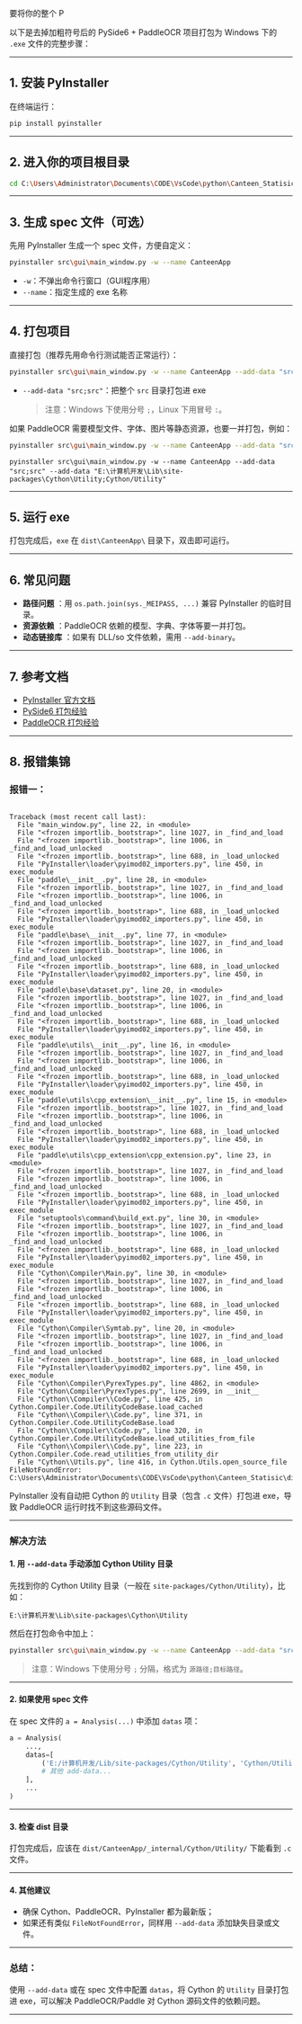要将你的整个 P

以下是去掉加粗符号后的 PySide6 + PaddleOCR 项目打包为 Windows 下的 `.exe` 文件的完整步骤：

---

## 1. 安装 PyInstaller

在终端运行：

```bash
pip install pyinstaller
```

---

## 2. 进入你的项目根目录

```bash
cd C:\Users\Administrator\Documents\CODE\VsCode\python\Canteen_Statisic
```

---

## 3. 生成 spec 文件（可选）

先用 PyInstaller 生成一个 spec 文件，方便自定义：

```bash
pyinstaller src\gui\main_window.py -w --name CanteenApp
```

* `-w`：不弹出命令行窗口（GUI程序用）
* `--name`：指定生成的 exe 名称

---

## 4. 打包项目

直接打包（推荐先用命令行测试能否正常运行）：

```bash
pyinstaller src\gui\main_window.py -w --name CanteenApp --add-data "src;src" 
```

* `--add-data "src;src"`：把整个 `src` 目录打包进 exe
  > 注意：Windows 下使用分号 `;`，Linux 下用冒号 `:`。
  >

如果 PaddleOCR 需要模型文件、字体、图片等静态资源，也要一并打包，例如：

```bash
pyinstaller src\gui\main_window.py -w --name CanteenApp --add-data "src;src" --add-data "best_accuracy;best_accuracy"
```



```
pyinstaller src\gui\main_window.py -w --name CanteenApp --add-data "src;src" --add-data "E:\计算机开发\Lib\site-packages\Cython\Utility;Cython/Utility"
```

---

## 5. 运行 exe

打包完成后，`exe` 在 `dist\CanteenApp\` 目录下，双击即可运行。

---

## 6. 常见问题

* **路径问题** ：用 `os.path.join(sys._MEIPASS, ...)` 兼容 PyInstaller 的临时目录。
* **资源依赖** ：PaddleOCR 依赖的模型、字典、字体等要一并打包。
* **动态链接库** ：如果有 DLL/so 文件依赖，需用 `--add-binary`。

---

## 7. 参考文档

* [PyInstaller 官方文档](vscode-file://vscode-app/e:/Microsoft%20VS%20Code/resources/app/out/vs/code/electron-sandbox/workbench/workbench.html)
* [PySide6 打包经验](vscode-file://vscode-app/e:/Microsoft%20VS%20Code/resources/app/out/vs/code/electron-sandbox/workbench/workbench.html)
* [PaddleOCR 打包经验](vscode-file://vscode-app/e:/Microsoft%20VS%20Code/resources/app/out/vs/code/electron-sandbox/workbench/workbench.html)

---

## 8. 报错集锦





### 报错一：


```

Traceback (most recent call last):
  File "main_window.py", line 22, in <module>
  File "<frozen importlib._bootstrap>", line 1027, in _find_and_load
  File "<frozen importlib._bootstrap>", line 1006, in _find_and_load_unlocked
  File "<frozen importlib._bootstrap>", line 688, in _load_unlocked
  File "PyInstaller\loader\pyimod02_importers.py", line 450, in exec_module
  File "paddle\__init__.py", line 28, in <module>
  File "<frozen importlib._bootstrap>", line 1027, in _find_and_load
  File "<frozen importlib._bootstrap>", line 1006, in _find_and_load_unlocked
  File "<frozen importlib._bootstrap>", line 688, in _load_unlocked
  File "PyInstaller\loader\pyimod02_importers.py", line 450, in exec_module
  File "paddle\base\__init__.py", line 77, in <module>
  File "<frozen importlib._bootstrap>", line 1027, in _find_and_load
  File "<frozen importlib._bootstrap>", line 1006, in _find_and_load_unlocked
  File "<frozen importlib._bootstrap>", line 688, in _load_unlocked
  File "PyInstaller\loader\pyimod02_importers.py", line 450, in exec_module
  File "paddle\base\dataset.py", line 20, in <module>
  File "<frozen importlib._bootstrap>", line 1027, in _find_and_load
  File "<frozen importlib._bootstrap>", line 1006, in _find_and_load_unlocked
  File "<frozen importlib._bootstrap>", line 688, in _load_unlocked
  File "PyInstaller\loader\pyimod02_importers.py", line 450, in exec_module
  File "paddle\utils\__init__.py", line 16, in <module>
  File "<frozen importlib._bootstrap>", line 1027, in _find_and_load
  File "<frozen importlib._bootstrap>", line 1006, in _find_and_load_unlocked
  File "<frozen importlib._bootstrap>", line 688, in _load_unlocked
  File "PyInstaller\loader\pyimod02_importers.py", line 450, in exec_module
  File "paddle\utils\cpp_extension\__init__.py", line 15, in <module>
  File "<frozen importlib._bootstrap>", line 1027, in _find_and_load
  File "<frozen importlib._bootstrap>", line 1006, in _find_and_load_unlocked
  File "<frozen importlib._bootstrap>", line 688, in _load_unlocked
  File "PyInstaller\loader\pyimod02_importers.py", line 450, in exec_module
  File "paddle\utils\cpp_extension\cpp_extension.py", line 23, in <module>
  File "<frozen importlib._bootstrap>", line 1027, in _find_and_load
  File "<frozen importlib._bootstrap>", line 1006, in _find_and_load_unlocked
  File "<frozen importlib._bootstrap>", line 688, in _load_unlocked
  File "PyInstaller\loader\pyimod02_importers.py", line 450, in exec_module
  File "setuptools\command\build_ext.py", line 30, in <module>
  File "<frozen importlib._bootstrap>", line 1027, in _find_and_load
  File "<frozen importlib._bootstrap>", line 1006, in _find_and_load_unlocked
  File "<frozen importlib._bootstrap>", line 688, in _load_unlocked
  File "PyInstaller\loader\pyimod02_importers.py", line 450, in exec_module
  File "Cython\Compiler\Main.py", line 30, in <module>
  File "<frozen importlib._bootstrap>", line 1027, in _find_and_load
  File "<frozen importlib._bootstrap>", line 1006, in _find_and_load_unlocked
  File "<frozen importlib._bootstrap>", line 688, in _load_unlocked
  File "PyInstaller\loader\pyimod02_importers.py", line 450, in exec_module
  File "Cython\Compiler\Symtab.py", line 20, in <module>
  File "<frozen importlib._bootstrap>", line 1027, in _find_and_load
  File "<frozen importlib._bootstrap>", line 1006, in _find_and_load_unlocked
  File "<frozen importlib._bootstrap>", line 688, in _load_unlocked
  File "PyInstaller\loader\pyimod02_importers.py", line 450, in exec_module
  File "Cython\Compiler\PyrexTypes.py", line 4862, in <module>
  File "Cython\Compiler\PyrexTypes.py", line 2699, in __init__
  File "Cython\\Compiler\\Code.py", line 425, in Cython.Compiler.Code.UtilityCodeBase.load_cached
  File "Cython\\Compiler\\Code.py", line 371, in Cython.Compiler.Code.UtilityCodeBase.load
  File "Cython\\Compiler\\Code.py", line 320, in Cython.Compiler.Code.UtilityCodeBase.load_utilities_from_file
  File "Cython\\Compiler\\Code.py", line 223, in Cython.Compiler.Code.read_utilities_from_utility_dir
  File "Cython\\Utils.py", line 416, in Cython.Utils.open_source_file
FileNotFoundError: C:\Users\Administrator\Documents\CODE\VsCode\python\Canteen_Statisic\dist\CanteenApp\_internal\Cython\Utility\StringTools.c
```





PyInstaller 没有自动把 Cython 的 `Utility` 目录（包含 `.c` 文件）打包进 exe，导致 PaddleOCR 运行时找不到这些源码文件。

---

### 解决方法

#### 1. 用 `--add-data` 手动添加 Cython Utility 目录

先找到你的 Cython Utility 目录（一般在 `site-packages/Cython/Utility`），比如：

```
E:\计算机开发\Lib\site-packages\Cython\Utility
```

然后在打包命令中加上：

```bash
pyinstaller src\gui\main_window.py -w --name CanteenApp --add-data "src;src" --add-data "E:\计算机开发\Lib\site-packages\Cython\Utility;Cython/Utility"
```

> 注意：Windows 下使用分号 `;` 分隔，格式为 `源路径;目标路径`。

---

#### 2. 如果使用 spec 文件

在 spec 文件的 `a = Analysis(...)` 中添加 `datas` 项：

```python
a = Analysis(
    ...,
    datas=[
        ('E:/计算机开发/Lib/site-packages/Cython/Utility', 'Cython/Utility'),
        # 其他 add-data...
    ],
    ...
)
```

---

#### 3. 检查 dist 目录

打包完成后，应该在 `dist/CanteenApp/_internal/Cython/Utility/` 下能看到 `.c` 文件。

---

#### 4. 其他建议

* 确保 Cython、PaddleOCR、PyInstaller 都为最新版；
* 如果还有类似 `FileNotFoundError`，同样用 `--add-data` 添加缺失目录或文件。

---

### 总结：

使用 `--add-data` 或在 spec 文件中配置 `datas`，将 Cython 的 `Utility` 目录打包进 exe，可以解决 PaddleOCR/Paddle 对 Cython 源码文件的依赖问题。

---

